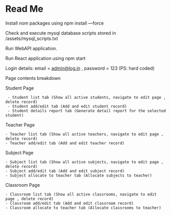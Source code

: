 # Read Me

Install nom packages using npm install —force

Check and execute mysql database scripts stored in /assets/mysql_scripts.txt

Run WebAPI application.

Run React application using npm start

Login details: email = admin@log.in , password = 123 (PS: hard coded)

Page contents breakdown

Student Page

     - Student list tab (Show all active students, navigate to edit page , delete record)
     - Student add/edit tab (Add and edit student record)
     - Student details report tab (Generate detail report for the selected student)

Teacher Page

    - Teacher list tab (Show all active teachers, navigate to edit page , delete record)
    - Teacher add/edit tab (Add and edit teacher record)

Subject Page

    - Subject list tab (Show all active subjects, navigate to edit page , delete record)
    - Subject add/edit tab (Add and edit subject record)
    - Subject allocate to teacher tab (Allocate subjects to teacher)

Classroom Page

    - Classroom list tab (Show all active classrooms, navigate to edit page , delete record)
    - Classroom add/edit tab (Add and edit classroom record)
    - Classroom allocate to teacher tab (Allocate classrooms to teacher)
